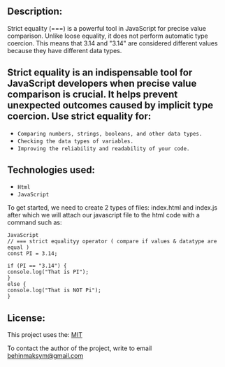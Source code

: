 ## **Description:**
Strict equality (===) is a powerful tool in JavaScript for precise value comparison. Unlike loose equality, it does not perform automatic type coercion. This means that 3.14 and "3.14" are considered different values because they have different data types.

## Strict equality is an indispensable tool for JavaScript developers when precise value comparison is crucial. It helps prevent unexpected outcomes caused by implicit type coercion. Use strict equality for:

*  `Comparing numbers, strings, booleans, and other data types.`
*  `Checking the data types of variables.`
*  `Improving the reliability and readability of your code.`

## Technologies used:
*  `Html`
*  `JavaScript`


To get started, we need to create 2 types of files: index.html and index.js after which we will attach our javascript file to the html code with a command such as: 
```
JavaScript
// === strict equalityy operator ( compare if values & datatype are equal )
const PI = 3.14;

if (PI == "3.14") {
console.log("That is PI");
}
else {
console.log("That is NOT Pi");
}
```

## License: 
This project uses the: [MIT](https://github.com/istbega/Strict-equality-js/blob/main/LICENSE)

To contact the author of the project, write to email behinmaksym@gmail.com
